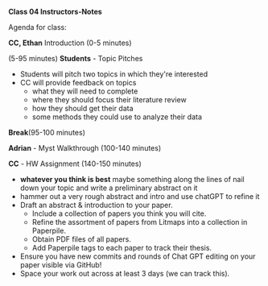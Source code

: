 **Class 04 Instructors-Notes**

Agenda for class:

**CC, Ethan** Introduction (0-5 minutes)


(5-95 minutes)
**Students** - Topic Pitches
- Students will pitch two topics in which they're interested
- CC will provide feedback on topics
  - what they will need to complete
  - where they should focus their literature review
  - how they should get their data
  - some methods they could use to analyze their data

 **Break**(95-100 minutes)

 **Adrian** - Myst Walkthrough (100-140 minutes)

 **CC** - HW Assignment (140-150 minutes)
 - **whatever you think is best** maybe something along the lines of nail down your topic and write a preliminary abstract on it
 - hammer out a very rough abstract and intro and use chatGPT to refine it
 - Draft an abstract & introduction to your paper.
   - Include a collection of papers you think you will cite.
   - Refine the assortment of papers from Litmaps into a collection in Paperpile.
   - Obtain PDF files of all papers.
   - Add Paperpile tags to each paper to track their thesis.
 - Ensure you have new commits and rounds of Chat GPT editing on your paper visible via GitHub!
 - Space your work out across at least 3 days (we can track this).
